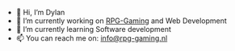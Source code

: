 - 👋 Hi, I’m Dylan
- 🔭 I’m currently working on [RPG-Gaming](rpg-gaming.net) and Web Development
- 🌱 I’m currently learning Software development
- 📫 You can reach me on: info@rpg-gaming.nl

<!--
**Dylanswaggerino/Dylanswaggerino** is a ✨ _special_ ✨ repository because its `README.md` (this file) appears on your GitHub profile.
-->
